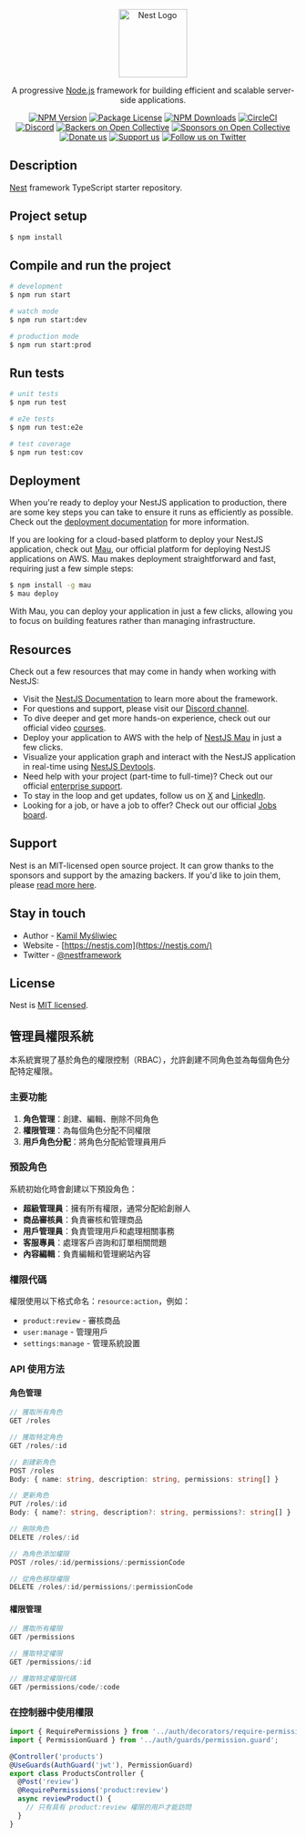 <p align="center">
  <a href="http://nestjs.com/" target="blank"><img src="https://nestjs.com/img/logo-small.svg" width="120" alt="Nest Logo" /></a>
</p>

[circleci-image]: https://img.shields.io/circleci/build/github/nestjs/nest/master?token=abc123def456
[circleci-url]: https://circleci.com/gh/nestjs/nest

  <p align="center">A progressive <a href="http://nodejs.org" target="_blank">Node.js</a> framework for building efficient and scalable server-side applications.</p>
    <p align="center">
<a href="https://www.npmjs.com/~nestjscore" target="_blank"><img src="https://img.shields.io/npm/v/@nestjs/core.svg" alt="NPM Version" /></a>
<a href="https://www.npmjs.com/~nestjscore" target="_blank"><img src="https://img.shields.io/npm/l/@nestjs/core.svg" alt="Package License" /></a>
<a href="https://www.npmjs.com/~nestjscore" target="_blank"><img src="https://img.shields.io/npm/dm/@nestjs/common.svg" alt="NPM Downloads" /></a>
<a href="https://circleci.com/gh/nestjs/nest" target="_blank"><img src="https://img.shields.io/circleci/build/github/nestjs/nest/master" alt="CircleCI" /></a>
<a href="https://discord.gg/G7Qnnhy" target="_blank"><img src="https://img.shields.io/badge/discord-online-brightgreen.svg" alt="Discord"/></a>
<a href="https://opencollective.com/nest#backer" target="_blank"><img src="https://opencollective.com/nest/backers/badge.svg" alt="Backers on Open Collective" /></a>
<a href="https://opencollective.com/nest#sponsor" target="_blank"><img src="https://opencollective.com/nest/sponsors/badge.svg" alt="Sponsors on Open Collective" /></a>
  <a href="https://paypal.me/kamilmysliwiec" target="_blank"><img src="https://img.shields.io/badge/Donate-PayPal-ff3f59.svg" alt="Donate us"/></a>
    <a href="https://opencollective.com/nest#sponsor"  target="_blank"><img src="https://img.shields.io/badge/Support%20us-Open%20Collective-41B883.svg" alt="Support us"></a>
  <a href="https://twitter.com/nestframework" target="_blank"><img src="https://img.shields.io/twitter/follow/nestframework.svg?style=social&label=Follow" alt="Follow us on Twitter"></a>
</p>
  <!--[![Backers on Open Collective](https://opencollective.com/nest/backers/badge.svg)](https://opencollective.com/nest#backer)
  [![Sponsors on Open Collective](https://opencollective.com/nest/sponsors/badge.svg)](https://opencollective.com/nest#sponsor)-->

## Description

[Nest](https://github.com/nestjs/nest) framework TypeScript starter repository.

## Project setup

```bash
$ npm install
```

## Compile and run the project

```bash
# development
$ npm run start

# watch mode
$ npm run start:dev

# production mode
$ npm run start:prod
```

## Run tests

```bash
# unit tests
$ npm run test

# e2e tests
$ npm run test:e2e

# test coverage
$ npm run test:cov
```

## Deployment

When you're ready to deploy your NestJS application to production, there are some key steps you can take to ensure it runs as efficiently as possible. Check out the [deployment documentation](https://docs.nestjs.com/deployment) for more information.

If you are looking for a cloud-based platform to deploy your NestJS application, check out [Mau](https://mau.nestjs.com), our official platform for deploying NestJS applications on AWS. Mau makes deployment straightforward and fast, requiring just a few simple steps:

```bash
$ npm install -g mau
$ mau deploy
```

With Mau, you can deploy your application in just a few clicks, allowing you to focus on building features rather than managing infrastructure.

## Resources

Check out a few resources that may come in handy when working with NestJS:

- Visit the [NestJS Documentation](https://docs.nestjs.com) to learn more about the framework.
- For questions and support, please visit our [Discord channel](https://discord.gg/G7Qnnhy).
- To dive deeper and get more hands-on experience, check out our official video [courses](https://courses.nestjs.com/).
- Deploy your application to AWS with the help of [NestJS Mau](https://mau.nestjs.com) in just a few clicks.
- Visualize your application graph and interact with the NestJS application in real-time using [NestJS Devtools](https://devtools.nestjs.com).
- Need help with your project (part-time to full-time)? Check out our official [enterprise support](https://enterprise.nestjs.com).
- To stay in the loop and get updates, follow us on [X](https://x.com/nestframework) and [LinkedIn](https://linkedin.com/company/nestjs).
- Looking for a job, or have a job to offer? Check out our official [Jobs board](https://jobs.nestjs.com).

## Support

Nest is an MIT-licensed open source project. It can grow thanks to the sponsors and support by the amazing backers. If you'd like to join them, please [read more here](https://docs.nestjs.com/support).

## Stay in touch

- Author - [Kamil Myśliwiec](https://twitter.com/kammysliwiec)
- Website - [https://nestjs.com](https://nestjs.com/)
- Twitter - [@nestframework](https://twitter.com/nestframework)

## License

Nest is [MIT licensed](https://github.com/nestjs/nest/blob/master/LICENSE).

## 管理員權限系統

本系統實現了基於角色的權限控制（RBAC），允許創建不同角色並為每個角色分配特定權限。

### 主要功能

1. **角色管理**：創建、編輯、刪除不同角色
2. **權限管理**：為每個角色分配不同權限
3. **用戶角色分配**：將角色分配給管理員用戶

### 預設角色

系統初始化時會創建以下預設角色：

- **超級管理員**：擁有所有權限，通常分配給創辦人
- **商品審核員**：負責審核和管理商品
- **用戶管理員**：負責管理用戶和處理相關事務
- **客服專員**：處理客戶咨詢和訂單相關問題
- **內容編輯**：負責編輯和管理網站內容

### 權限代碼

權限使用以下格式命名：`resource:action`，例如：

- `product:review` - 審核商品
- `user:manage` - 管理用戶
- `settings:manage` - 管理系統設置

### API 使用方法

#### 角色管理

```typescript
// 獲取所有角色
GET /roles

// 獲取特定角色
GET /roles/:id

// 創建新角色
POST /roles
Body: { name: string, description: string, permissions: string[] }

// 更新角色
PUT /roles/:id
Body: { name?: string, description?: string, permissions?: string[] }

// 刪除角色
DELETE /roles/:id

// 為角色添加權限
POST /roles/:id/permissions/:permissionCode

// 從角色移除權限
DELETE /roles/:id/permissions/:permissionCode
```

#### 權限管理

```typescript
// 獲取所有權限
GET /permissions

// 獲取特定權限
GET /permissions/:id

// 獲取特定權限代碼
GET /permissions/code/:code
```

### 在控制器中使用權限

```typescript
import { RequirePermissions } from '../auth/decorators/require-permissions.decorator';
import { PermissionGuard } from '../auth/guards/permission.guard';

@Controller('products')
@UseGuards(AuthGuard('jwt'), PermissionGuard)
export class ProductsController {
  @Post('review')
  @RequirePermissions('product:review')
  async reviewProduct() {
    // 只有具有 product:review 權限的用戶才能訪問
  }
}
```
